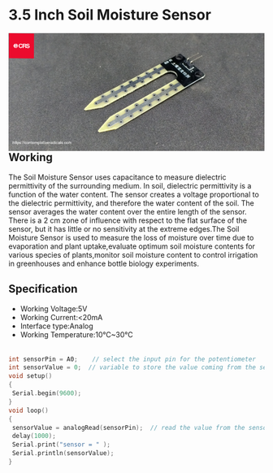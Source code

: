 
# 3.5 Inch Soil Moisture Sensor

<img src="img/Soil Sensor.jpg"
     alt="Soil Moisture Sensor"
     style="float: left; margin-right: 10px;" />


## Working
The Soil Moisture Sensor uses capacitance to measure dielectric permittivity of the surrounding medium. In soil, dielectric permittivity is a function of the water content. The sensor creates a voltage proportional to the dielectric permittivity, and therefore the water content of the soil. The sensor averages the water content over the entire length of the sensor. There is a 2 cm zone of influence with respect to the flat surface of the sensor, but it has little or no sensitivity at the extreme edges.The Soil Moisture Sensor is used to measure the loss of moisture over time due to evaporation and plant uptake,evaluate optimum soil moisture contents for various species of plants,monitor soil moisture content to control irrigation in greenhouses and enhance bottle biology experiments.

## Specification
- Working Voltage:5V
- Working Current:<20mA
- Interface type:Analog
- Working Temperature:10°C~30°C


```cpp

int sensorPin = A0;    // select the input pin for the potentiometer
int sensorValue = 0;  // variable to store the value coming from the sensor
void setup()
{
 Serial.begin(9600);  
}
void loop() 
{
 sensorValue = analogRead(sensorPin);  // read the value from the sensor:  
 delay(1000);          
 Serial.print("sensor = " );                       
 Serial.println(sensorValue);                   
}

```